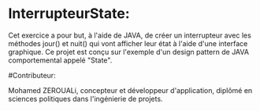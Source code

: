 # InterrupteurState:

Cet exercice a pour but, à l'aide de JAVA, de créer un interrupteur avec les méthodes jour() et nuit() qui vont afficher leur état à l'aide d'une interface graphique.
Ce projet est conçu sur l'exemple d'un design pattern de JAVA comportemental appelé "State".

#Contributeur:

Mohamed ZEROUALi, concepteur et développeur d'application, diplômé en sciences politiques dans l'ingénierie de projets.
